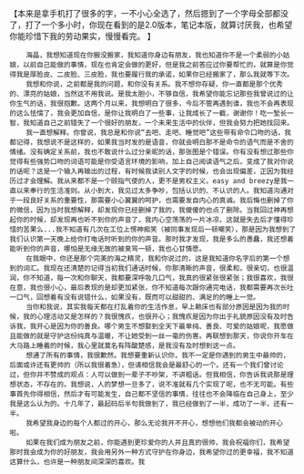 【本来是拿手机打了很多的字，一不小心全选了，然后摁到了一个字母全部都没了，打了一个多小时，你现在看到的是2.0版本，笔记本版，就算讨厌我，也希望你能珍惜下我的劳动果实，慢慢看完。 】

        海晶，我想知道现在你搬没搬家，我知道你身边有朋友，我也知道你不是一个柔弱的小姑娘，以前自己能做的事情，现在也肯定会做的更好，但是我之前答应过你要帮忙的，就算是你觉得我是厚脸皮、二皮脸、三皮脸，我也要履行我的承诺，如果你已经搬家了，那么我就等下次。
        我想和你说，之前都是我的问题，和你没有关系。我不想你存疑，你一直都是那个优秀的、漂亮的姑娘，当然这不用我说。是我太胆小，不够自信，我希望你能忘记那些我曾说过的让你生气的话，我很抱歉。这两个月以来，我想明白了很多，今后不管再遇到谁，我也不会再表现的这么怯懦了，我会更加自信，是你让我明白了一些事，让我成长了一截，谢谢你！吃一堑长一智，我知道自己之前错失了一个很好的朋友，一个未来生活中的伙伴，但我会努力把她找回来。
        我一直想解释。你曾说，我总是和你说“去吧、走吧、睡觉吧”这些带有命令口吻的话，我都记得，我想说不是这样的，如果我当时发的是语音，你就会明白那不是命令的语气而是不舍的情绪。没有确定关系前，我也不敢说什么过分亲昵的话，那张图是个错误。你有没有想过那些你觉得有些强势口吻的词语可能是你受语言环境的影响，加上自己阅读语气之后，变成了我对你说的话呢？这是一个输入再输出的过程，有时候我读别人文字的时候，也会出现偏差，正因为我经历过才会理解。我从来都不是一个颐指气使的人，更不是男权主义，easy and breezy是我一直以来奉行的生活准则。从小到大，我见过太多争吵，包括认识的、不认识的人。我知道沟通对于一段良好关系的重要性，那需要小心翼翼的呵护，也需要发自内心的真诚。我后悔也删掉了你的微信，因为当时我想解释，却发现你已经删掉了我的，我傻傻的也点了删除。当我回过神再想起你的时候，却发现再也听不到你的声音了，我内心空荡荡的一片冰凉，这就是失去后才懂得珍惜的苦果么...我不知道有几次在工位上愣神痴笑（被同事发现后一顿嘲笑），那是因为我想到了我们认识第一天晚上给你打电话时听到的你的声音。那时我才发现，我是多么的愚蠢，我还想着能听到你的声音，哪怕是无缘无故的被臭骂一顿，我也心甘情愿。
        在我眼中，你还是那个完美的海之精灵，我和你说过的，这是我知道你名字后的第一个想到的词汇。我现在还清楚的记得当初我们通话时候，你那清晰的声音，很柔和，很亲切，也很温润，你不知道，每一次和你聊天，我都要深呼吸几口气，我真的很紧张很紧张；我很喜欢，我很在意，我也很小心，最后表现的是却更加紧张，你不知道每次跟你通完电话，我都需要再次长吐一口气，回想着有没有说错什么，如果没有，既而可以甜甜的、满足的的睡上一觉。
        当你和我说，其实我每天都在打乱着你的生活作息，早上赖床也有部分原因是因为我的时候，我的心理活动又是怎样的？我很愧疚，也很开心；我愧疚是因为你出于礼貌原因没有及时告诉我，我开心是因为你的善良。哪个男生不想娶到全天下最单纯、善良、可爱的姑娘呢，我愿做且能做的就是守护这份纯真与温暖，不让她受到一丝一毫的伤害。再联想到那天，你说你开车在大马路上睡着的时候，我心里就莫名有阵酸楚感，是我没有及时想到这一点。
        想通了所有的事情，我很歉然。我想要重新认识你，我不一定是你遇到的男生中最帅的，后面或许还有更帅的（所以我很着急），但请相信我会是最舒心的一个。还有一个我们曾讨论过，但你并不赞成的观点：人可以做到一辈子不吵架，不讲粗话。但我相信，你告诉我说那是理想状态，不存在的。我想说，人的梦想一旦多了，说不准就有几个实现了呢，也不无可能。有些事首先你得相信，然后才有可能发生，自己都不坚信的事情，往往也不会降临在自己身上，至少我是这么认为的。十几年了，最起码后半句我做到了，我已经做到了一半，成功了一半，还有一半。
        我希望我身边的每个人都过的开心，那么无论我开不开心，想想他们我都会被动的开心啦。
        如果在我们成为朋友之前，你能遇到更珍爱你的人并且真的很帅，我会祝福你们，我希望那时我会成为你的好朋友，我会用另外一种方式守护在你身边，我希望你过的更幸福，我不知道这算什么，也许是一种朋友间深深的喜欢。我